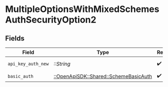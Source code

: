 # MultipleOptionsWithMixedSchemesAuthSecurityOption2


## Fields

| Field                                                                           | Type                                                                            | Required                                                                        | Description                                                                     | Example                                                                         |
| ------------------------------------------------------------------------------- | ------------------------------------------------------------------------------- | ------------------------------------------------------------------------------- | ------------------------------------------------------------------------------- | ------------------------------------------------------------------------------- |
| `api_key_auth_new`                                                              | *::String*                                                                      | :heavy_check_mark:                                                              | N/A                                                                             | Token <YOUR_API_KEY>                                                            |
| `basic_auth`                                                                    | [::OpenApiSDK::Shared::SchemeBasicAuth](../../models/shared/schemebasicauth.md) | :heavy_check_mark:                                                              | N/A                                                                             |                                                                                 |
